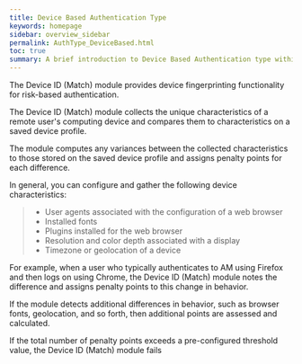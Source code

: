 ```yaml
---
title: Device Based Authentication Type
keywords: homepage
sidebar: overview_sidebar
permalink: AuthType_DeviceBased.html
toc: true
summary: A brief introduction to Device Based Authentication type within NHS Identity Service.
---
```


The Device ID (Match) module provides device fingerprinting functionality for risk-based authentication. 

The Device ID (Match) module collects the unique characteristics of a remote user's computing device and compares them to characteristics on a saved device profile. 

The module computes any variances between the collected characteristics to those stored on the saved device profile and assigns penalty points for each difference.

In general, you can configure and gather the following device characteristics:

> * User agents associated with the configuration of a web browser
> * Installed fonts
> * Plugins installed for the web browser
> * Resolution and color depth associated with a display
> * Timezone or geolocation of a device

For example, when a user who typically authenticates to AM using Firefox and then logs on using Chrome, the Device ID (Match) module notes the difference and assigns penalty points to this change in behavior. 

If the module detects additional differences in behavior, such as browser fonts, geolocation, and so forth, then additional points are assessed and calculated.

If the total number of penalty points exceeds a pre-configured threshold value, the Device ID (Match) module fails
